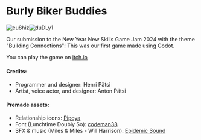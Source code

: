 # Burly Biker Buddies

![eu8hiz](https://github.com/henpatsi/BurlyBikerBuddies/assets/49587535/a01e93ca-ea80-499c-91e1-88ceb2813dfe)![duDLy1](https://github.com/henpatsi/BurlyBikerBuddies/assets/49587535/f49f7e2a-3e3f-45ca-86bb-94aaf5bf0a18)

Our submission to the New Year New Skills Game Jam 2024 with the theme "Building Connections"! This was our first game made using Godot.

You can play the game on [itch.io](https://tupperwarefan.itch.io/burly-biker-buddies)

#### Credits:

- Programmer and designer: Henri Pätsi
- Artist, voice actor, and designer: Anton Pätsi
 
#### Premade assets:

 - Relationship icons: [Pipoya](https://pipoya.itch.io/free-popup-emotes-pack)
 - Font (Lunchtime Doubly So): [codeman38](https://www.zone38.net/font/)
 - SFX & music (Miles & Miles - Will Harrison): [Epidemic Sound](https://www.epidemicsound.com/)
